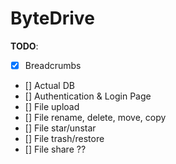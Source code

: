 # ByteDrive

**TODO**:
- [x] Breadcrumbs
- [] Actual DB
- [] Authentication & Login Page
- [] File upload
- [] File rename, delete, move, copy
- [] File star/unstar
- [] File trash/restore
- [] File share ??